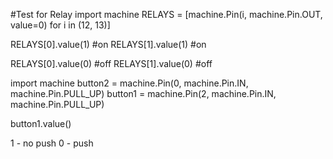 #Test for Relay
import machine
RELAYS = [machine.Pin(i, machine.Pin.OUT, value=0) for i in (12, 13)]

RELAYS[0].value(1) #on
RELAYS[1].value(1) #on

RELAYS[0].value(0) #off
RELAYS[1].value(0) #off


import machine
button2 = machine.Pin(0, machine.Pin.IN, machine.Pin.PULL_UP)
button1 = machine.Pin(2, machine.Pin.IN, machine.Pin.PULL_UP)

button1.value()

1 - no push
0 - push